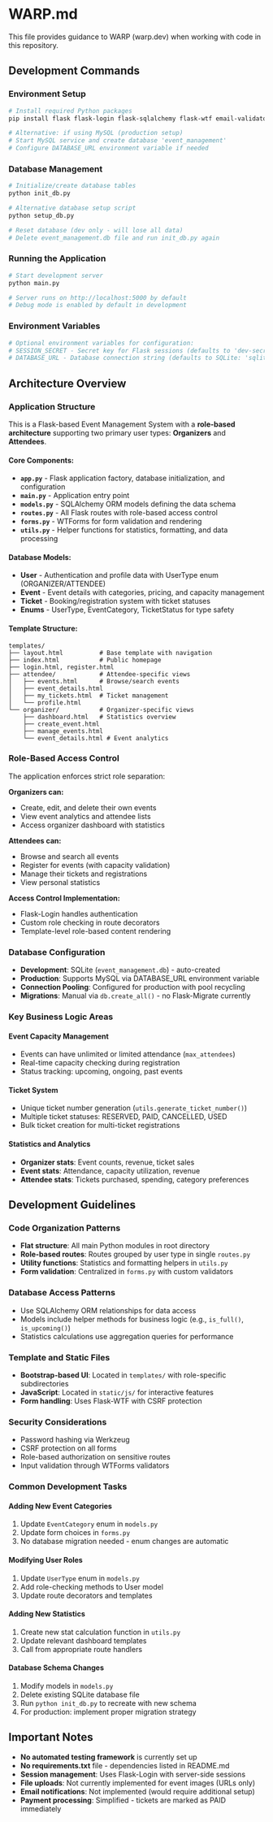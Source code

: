 # WARP.md

This file provides guidance to WARP (warp.dev) when working with code in this repository.

## Development Commands

### Environment Setup
```bash
# Install required Python packages
pip install flask flask-login flask-sqlalchemy flask-wtf email-validator gunicorn mysql-connector-python werkzeug

# Alternative: if using MySQL (production setup)
# Start MySQL service and create database 'event_management'
# Configure DATABASE_URL environment variable if needed
```

### Database Management
```bash
# Initialize/create database tables
python init_db.py

# Alternative database setup script
python setup_db.py

# Reset database (dev only - will lose all data)
# Delete event_management.db file and run init_db.py again
```

### Running the Application
```bash
# Start development server
python main.py

# Server runs on http://localhost:5000 by default
# Debug mode is enabled by default in development
```

### Environment Variables
```bash
# Optional environment variables for configuration:
# SESSION_SECRET - Secret key for Flask sessions (defaults to 'dev-secret-key')
# DATABASE_URL - Database connection string (defaults to SQLite: 'sqlite:///event_management.db')
```

## Architecture Overview

### Application Structure
This is a Flask-based Event Management System with a **role-based architecture** supporting two primary user types: **Organizers** and **Attendees**.

#### Core Components:
- **`app.py`** - Flask application factory, database initialization, and configuration
- **`main.py`** - Application entry point 
- **`models.py`** - SQLAlchemy ORM models defining the data schema
- **`routes.py`** - All Flask routes with role-based access control
- **`forms.py`** - WTForms for form validation and rendering
- **`utils.py`** - Helper functions for statistics, formatting, and data processing

#### Database Models:
- **User** - Authentication and profile data with UserType enum (ORGANIZER/ATTENDEE)
- **Event** - Event details with categories, pricing, and capacity management
- **Ticket** - Booking/registration system with ticket statuses
- **Enums** - UserType, EventCategory, TicketStatus for type safety

#### Template Structure:
```
templates/
├── layout.html          # Base template with navigation
├── index.html           # Public homepage  
├── login.html, register.html
├── attendee/            # Attendee-specific views
│   ├── events.html      # Browse/search events
│   ├── event_details.html
│   ├── my_tickets.html  # Ticket management
│   └── profile.html
└── organizer/           # Organizer-specific views
    ├── dashboard.html   # Statistics overview
    ├── create_event.html
    ├── manage_events.html
    └── event_details.html # Event analytics
```

### Role-Based Access Control
The application enforces strict role separation:

**Organizers can:**
- Create, edit, and delete their own events
- View event analytics and attendee lists
- Access organizer dashboard with statistics

**Attendees can:**
- Browse and search all events
- Register for events (with capacity validation)
- Manage their tickets and registrations
- View personal statistics

**Access Control Implementation:**
- Flask-Login handles authentication
- Custom role checking in route decorators
- Template-level role-based content rendering

### Database Configuration
- **Development**: SQLite (`event_management.db`) - auto-created
- **Production**: Supports MySQL via DATABASE_URL environment variable
- **Connection Pooling**: Configured for production with pool recycling
- **Migrations**: Manual via `db.create_all()` - no Flask-Migrate currently

### Key Business Logic Areas

#### Event Capacity Management
- Events can have unlimited or limited attendance (`max_attendees`)
- Real-time capacity checking during registration
- Status tracking: upcoming, ongoing, past events

#### Ticket System
- Unique ticket number generation (`utils.generate_ticket_number()`)
- Multiple ticket statuses: RESERVED, PAID, CANCELLED, USED
- Bulk ticket creation for multi-ticket registrations

#### Statistics and Analytics
- **Organizer stats**: Event counts, revenue, ticket sales
- **Event stats**: Attendance, capacity utilization, revenue
- **Attendee stats**: Tickets purchased, spending, category preferences

## Development Guidelines

### Code Organization Patterns
- **Flat structure**: All main Python modules in root directory
- **Role-based routes**: Routes grouped by user type in single `routes.py`
- **Utility functions**: Statistics and formatting helpers in `utils.py`
- **Form validation**: Centralized in `forms.py` with custom validators

### Database Access Patterns
- Use SQLAlchemy ORM relationships for data access
- Models include helper methods for business logic (e.g., `is_full()`, `is_upcoming()`)
- Statistics calculations use aggregation queries for performance

### Template and Static Files
- **Bootstrap-based UI**: Located in `templates/` with role-specific subdirectories
- **JavaScript**: Located in `static/js/` for interactive features
- **Form handling**: Uses Flask-WTF with CSRF protection

### Security Considerations
- Password hashing via Werkzeug
- CSRF protection on all forms
- Role-based authorization on sensitive routes
- Input validation through WTForms validators

### Common Development Tasks

#### Adding New Event Categories
1. Update `EventCategory` enum in `models.py`
2. Update form choices in `forms.py`
3. No database migration needed - enum changes are automatic

#### Modifying User Roles
1. Update `UserType` enum in `models.py`
2. Add role-checking methods to User model
3. Update route decorators and templates

#### Adding New Statistics
1. Create new stat calculation function in `utils.py`
2. Update relevant dashboard templates
3. Call from appropriate route handlers

#### Database Schema Changes
1. Modify models in `models.py`
2. Delete existing SQLite database file
3. Run `python init_db.py` to recreate with new schema
4. For production: implement proper migration strategy

## Important Notes

- **No automated testing framework** is currently set up
- **No requirements.txt** file - dependencies listed in README.md
- **Session management**: Uses Flask-Login with server-side sessions
- **File uploads**: Not currently implemented for event images (URLs only)
- **Email notifications**: Not implemented (would require additional setup)
- **Payment processing**: Simplified - tickets are marked as PAID immediately